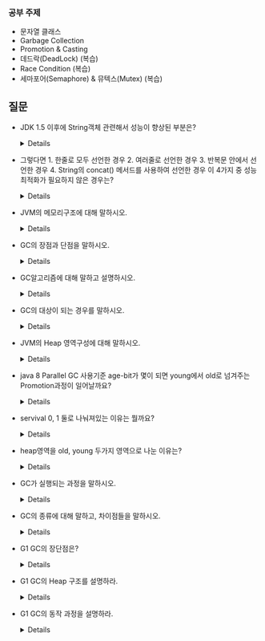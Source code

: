 ### 공부 주제

- 문자열 클래스
- Garbage Collection
- Promotion & Casting
- 데드락(DeadLock) (복습)
- Race Condition (복습)
- 세마포어(Semaphore) & 뮤텍스(Mutex) (복습)

## 질문

- JDK 1.5 이후에 String객체 관련해서 성능이 향상된 부분은?
    <details>
      JDK 1.5 이후에 컴파일 단계에서 String 객체를 사용하더라도 StringBuilder로 컴파일 되도록 변경되었습니다.
    </details>

- 그렇다면 1. 한줄로 모두 선언한 경우 2. 여러줄로 선언한 경우 3. 반복문 안에서 선언한 경우 4. String의 concat() 메서드를 사용하여 선언한 경우 이 4가지 중 성능최적화가 필요하지 않은 경우는?

    <details>
      
      1번. 한줄로 선언한 경우는 하나의 String으로 변환된다. 하지만 여러줄 혹은 반복문에서는 
      
      new StringBuilder로 변환되나 결국은 매 연산시 새로운 객체가 생겨나므로 성능저하가 발생하게 됩니다.
  
      또한 concat()의 경우는 StringBuilder로 전환되지 않기에 성능최적화가 필요합니다.

  참고) https://siyoon210.tistory.com/160
  
    </details>

- JVM의 메모리구조에 대해 말하시오.
    <details>
        
   - Method Area(Class, Static) : 메인 메서드에서 사용하는 클래스와 static 변수가 저장되는 영역
   - Heap : 객체 인스턴스가 저장되는 영역으로 JVM GC에 의해 관리되는 영역
   - StackStack : 메소드 호출 시 스택 프레임이라는 블록으로 쌓으며, 로컬변수, 중간 연산 결과들이 저장되는 여역
   - PC : 쓰레드가 현재 실행할 스택 프레임의 주소를 저장
   - Native Method Stack : Low Level 코드를 실행하는 스택
  
    </details>

- GC의 장점과 단점을 말하시오.
    <details>
        
   - 장점
    - 메모리 누수 방지
    - 해제된 메모리 접근 방지
    - 해제한 메모리를 다시 이중 해제하는 것 방지
            
   - 단점
    - 개발자가 언제 GC가 메모리를 해제하는지 모름
    - 실행중인 애플리케이션이 리소스를 GC 작업에 내줘야 하므로 오버헤드 발생
    </details>

- GC알고리즘에 대해 말하고 설명하시오.
    <details>
        
      - Reference Counting : 해당 객체에 접근할 수 있는 방법의 개수를 세고, 해당 개수가 0이 되면 GC의 대상이 됨. 이 알고리즘은 순환참조의 문제가 발생
      - Mark And Sweep(Mark & Compact) : 
        - root space에서부터 해당 객체에 접근 가능한지를 기준으로 한다. 
        - 루트부터 그래프 순회를 통해 연결된 객체를 찾아내고, 연결이 끊어진 객체를 지우는 방식.
        - 그 이후에는 Compaction을 통해 분산 되었던 메모리를 정리한다(필수가 아님)
        - GC가 Stack의 모든 변수를 스캔하면서 힙에서 참조된 객체들을 마킹(Mark), 마킹되지 않는 객체를 힙에서 제거(Sweep)
  
    </details>
    
 - GC의 대상이 되는 경우를 말하시오.
  
    <details>
          1. 객체가 NULL인 경우 (ex. String str = null) <br>
          2. 블럭 실행 종료 후, 블럭 안에서 생성된 객체 <br>
          3. 부모 객체가 NULL인 경우, 포함하는 자식 객체
    </details>
    
 - JVM의 Heap 영역구성에 대해 말하시오.

    <details>
        
    - young generation : 새롭게 생성한 객체들이 대부분 여기에 위치. 해당 영역에서 일어나는 GC를 Minor GC라고 한다.
        - edn(새롭게 생성된 객체들이 할당), 
        - Survival0, Survival 1(Minor GC로부터 살아남은 객체들이 존재하는 영역, 0또는 1 둘중 하나는 반드시 비어있어야한다.)
    - old generation : Young영역에서 살아남은 객체가 여기로 복사.
    </details>

- java 8 Parallel GC 사용기준 age-bit가 몇이 되면 young에서 old로 넘겨주는 Promotion과정이 일어날까요?
    <details>
        15

    </details>

- servival 0, 1 둘로 나눠져있는 이유는 뭘까요?
    <details>
    
   메모리의 단편화를 막기 위해서

    </details>

- heap영역을 old, young 두가지 영역으로 나눈 이유는?
    <details>
        
        통계적으로 대부분의 객체가 수명이 짧으므로 특정 부분만 탐색함으로써 GC의 성능을 높이기 위해 나누었다.
  
        GC도 결국 비용이므로 메모리의 특정 부분만을 탐색하여 해제하면 효율적이기 때문에 Young Generation에서 최대한 처리하도록 나눴다고 합니다.
  
    </details>

- GC가 실행되는 과정을 말하시오.
    <details>
        
        JVM의 Heap은 Young Generation, Old Generation으로 나뉘고, Young Generation은 다시 Eden, Servival 0, Servival 1 영역으로 나뉜다.
  
      Eden 영역이 꽉 차면 minor gc 가 실행되어 Mark And Sweep 알고리즘을 통해 참조가 되고 있는 객체만 Servival 0 또는 Servival 1 영역으로 옮긴다.

      만약 여러 번 minor gc를 실행하고도 참조된 객체가 있다면 이 객체를 Servival 영역에서 Old Generation 영역으로 옮긴다.

      시간이 지나서 Old Generation 영역이 꽉 차면 major gc를 실행하여 Mark And Sweep 알고리즘을 통해 필요 없는 메모리를 비운다.
  
    </details>

- GC의 종류에 대해 말하고, 차이점들을 말하시오.
    <details>
        
    - Serial GC : 하나의 쓰레드로 GC를 실행시켜, STW(Stop The World) 시간이 오래 걸린다.
    - Parallel GC : 여러개의 쓰레드로 GC를 실행시켜 STW 시간이 짧아지고 멀티 코어 환경에서 애플리케이션 처리 속도를 향상시키기 위해 사용된다. java 8에서 기본으로 사용되는 방식.
    - CMS GC : Concurrent_Mark_Sweep의 줄임말로 STW를 최소화 하기위해 고안. 가비지 수집 작업을 애플리케이션 쓰레드와 동시에 수행해 stw를 최소화 시키지만, 메모리와 cpu를 많이 사용하고 compaction(메모리 파편화 해결)이 기본적으로 제공되지 않아 G1 GC가 등장하면서 대체.
    - G1 GC : Garbage First의 줄임말로 Heap를 일정크기의 영역으로 나눠서 어떤 영역은 Young Generation, 어떤 영역은 Old Generation으로 활용. 런타임에 필요에 따라 영역별 개수를 튜닝. 이에 따라 stw를 최소화 할 수 있게 되어 Java 9 이상부터는 G1 GC를 기본 실행방식으로 사용.
  
    </details>

- G1 GC의 장단점은?
    <details>
        
    - 장점
        - 별도의 STW 없이도 여유 메모리 공간을 압축하는 기능을 제공한다. 또한, 전체 Old Generation 혹은 Young Generation 통째로 Compaction을 할 필요 없고, 해당 Generation의 일부분 Region에 대해서만 Compaction을 하면 된다.
        - Heap 크기가 클수록 잘 동작한다.
        - CMS의 비해 개선된 알고리즘을 사용하고, 처리 속도가 더 빠르다.
        - Garbage로 가득찬 영역을 빠르게 회수하여 빈 공간을 확보하므로 GC 빈도가 줄어든다.
        
    - 단점
        - 공간 부족 상태를 조심해야 한다. (Minor GC, Major GC 수행하고 나서도 여유 공간이 부족한 경우)
        - 이때는 Full GC가 발생하는데, 이 GC는 Single Thread로 동작한다. Full GC는 heap 전반적으로 GC가 발생하는 것을 뜻한다. 작은 Heap 공간을 가지는 Application에서는 제 성능을 발휘하지 못하고 Full GC가 발생한다.
        - Humonogous 영역은 제대로 최적화되지 않으므로 해당 영역이 많으면 성능이 떨어진다.
  
    </details>
    
- G1 GC의 Heap 구조를 설명하라.
    <details>
       G1 GC는 기존 힙 구조와 완전히 다른 양상을 띈다. 전통적인 힙 구조는 Young, Old 영역을 명확하게 구분하였지만, G1 GC는 개념적으로 그들이 존재하나 일정 크기의 논리적 단위인 region으로 구분하고 있다.
  
    </details>
    
- G1 GC의 동작 과정을 설명하라.
    <details>
        
        기본적으로 G1 GC는 Young-Only 단계와 Space Reclamation 단계를 반복하면서 수행하는 Cycle 구조로 진행된다.
    
        Young Only 단계는 Minor GC만 수행하다가 한정된 Old Generation 비율이 넘으면 Major GC가 수행된다.
    
        그리고 Young Only 단계가 끝날 때까지 두 GC가 혼용된다.
    
        Space Reclamation 단계는 Old 영역의 Garbage까지 수집하는 Minor GC 방식의 Mixed GC 방식이 수행된다.
    
    참고) https://steady-coding.tistory.com/590
    </details>
